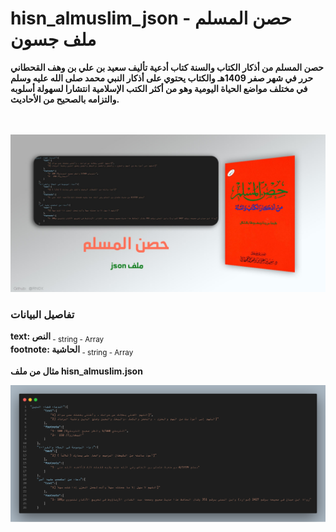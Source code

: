 # hisn_almuslim_json - حصن المسلم ملف جسون 

<b>حصن المسلم من أذكار الكتاب والسنة كتاب أدعية تأليف سعيد بن علي بن وهف القحطاني حرر في شهر صفر 1409هـ والكتاب يحتوي على أذكار النبي محمد صلى الله عليه وسلم في مختلف مواضع الحياة اليومية وهو من أكثر الكتب الإسلامية انتشارا لسهولة أسلوبه والتزامه بالصحيح من الأحاديث. </b><br>
<br><br>

<div align="center">
    <img src="/Github/book.jpg" alt="hisn almuslim json">
    <br>
</div>

### تفاصيل البيانات


<b>text: النص</b><sub> - string - Array</sub><br>
<b>footnote: الحاشية</b><sub> - string - Array</sub><br>


<b>مثال من ملف hisn_almuslim.json</b>

<div align="center">
    <img src="/Github/code.png" alt="hisn almuslim json">
    <br>
</div>
